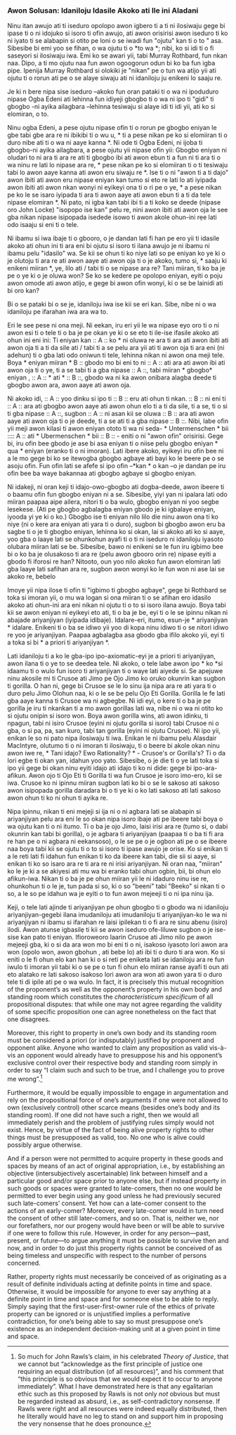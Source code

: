 ### Awon Solusan: Idaniloju Idasile Akoko ati Ile ini Aladani

Ninu itan awujo ati ti iseduro opolopo awon igbero ti a ti ni ilosiwaju gege bi ipase ti o ni idojuko si isoro ti ofin awujo, ati awon orisirisi awon iseduro ti ko ni iyato ti se alabapin si otito pe loni o se iwadi fun "ojutu" kan ti o to " asa. Sibesibe bi emi yoo se fihan, o wa ojutu ti o *to wa *; nibi, ko si idi ti o fi saseyori si ilosiwaju iwa. Emi ko se awari yii, tabi Murray Rothbard, fun nkan naa. Dipo, a ti mo ojutu naa fun awon ogoogorun odun bi ko ba fun igba pipe. Ipenija Murray Rothbard si olokiki je "nikan" pe o tun wa atijo yii ati ojutu ti o rorun ati pe o se alaye siwaju ati ni idaniloju ju enikeni lo saaju re.

Je ki n bere nipa sise iseduro –akoko fun oran pataki ti o wa ni ipoduduro nipase Ogba Edeni ati lehinna fun idiyeji gbogbo ti o wa ni ipo ti "gidi" ti gbogbo -ni ayika ailagbara –lehinna tesiwaju si alaye idi ti idi yii, ati ko si elomiran, o to.

Ninu ogba Edeni, a pese ojutu nipase ofin ti o rorun pe gbogbo eniyan le gbe tabi gbe ara re ni ibikibi ti o wu u, * ti a pese nikan pe ko si elomiiran ti o duro nibe ati ti o wa ni aaye kanna *. Ni ode ti Ogba Edeni, ni ijoba ti gbogbo-ni ayika ailagbara, a pese ojutu yii nipase ofin yii: Gbogbo eniyan ni oludari to ni ara ti ara re ati ti gbogbo ibi ati awon ebun ti a fun ni ti ara ti o wa ninu re lati lo nipase ara re, * pese nikan pe ko si elomiiran ti o ti tesiwaju tabi lo awon aaye kanna ati awon eru siwaju re *. Ise ti o ni "awon ti a ti dajo" awon ibiti ati awon eru nipase eniyan kan tumo si eto re lati lo ati iyipada awon ibiti ati awon nkan wonyi ni eyikeyi ona ti o ri pe o ye, * a pese nikan pe ko le se isaro iyipada ti ara ti awon aaye ati awon ebun ti a ti da tele nipase elomiran *. Ni pato, ni igba kan tabi ibi ti a ti koko se deede (nipase oro John Locke) "isopopo ise kan" pelu re, nini awon ibiti ati awon oja le see gba nikan nipase isipopada isedede isowo ti awon akole ohun-ini rẹe lati odo isaaju si eni ti o tele.

Ni ibamu si iwa ibaje ti o gbooro, o je dandan lati fi han pe ero yii ti idasile akoko ati ohun ini ti ara eni bi ojutu si isoro ti ilana awujo je ni ibamu ni ibamu pelu "idasilo" wa. Se kii se ohun ti ko niye lati so pe eniyan ko ye ki o je olutoju ti ara re ati awon aaye ati awon oja ti o je akoko, tumo si, * saaju ki enikeni miiran *, ye, lilo ati / tabi ti o se nipase ara re? Tani miiran, ti ko ba je pe o ye ki o je oluwa won? Se ko se kedere pe opolopo eniyan, eyiti o poju awon omode ati awon atijo, e gege bi awon ofin wonyi, ki o se be lainidi ati bi oro kan?

Bi o se pataki bi o se je, idaniloju iwa ise kii se eri kan. Síbe, nibe ni o wa idaniloju pe ifarahan iwa ara wa to.

Eri le see pese ni ona meji. Ni eekan, iru eri yii le wa nipase eyo oro ti o ni awon esi ti o tele ti o ba je pe okan ye ki o se eto ti ile-ise ifasile akoko ati ohun ini eni ini: Ti eniyan kan :: A :: ko * ni oluwa re ara ti ara ati awon ibiti ati awon oja ti a ti da sile ati / tabi ti a se pelu ara yii ati ti awon oja ti ara eni (ni adehun) ti o gba lati odo oniwun ti tele, lehinna nikan ni awon ona meji  tele. Boya * eniyan miiran * B :: gbodo mo bi eni to ni :: A :: ati ara ati awon ibi ati awon oja ti o ye, ti a se tabi ti a gba nipase :: A ::, tabi miiran * gbogbo* eniyan , :: A :: * ati * :: B ::, gbodo wa ni ka awon onibara alagba deede ti gbogbo awon ara, awon aaye ati awon oja.

Ni akoko idi, :: A :: yoo dinku si ipo ti :: B :: eru ati ohun ti nkan. :: B :: ni eni ti :: A :: ara ati gbogbo awon aaye ati awon ohun elo ti a ti da sile, ti a se, ti o si ti gba nipase :: A ::, sugbon :: A :: ni asan kii se oluwa :: B :: ara ati awon aaye ati awon oja ti o je deede, ti a se ati ti a gba nipase :: B ::. Nibi, labe ofin yii meji awon kilasi ti awon eniyan ototo ti wa ni seda- * Untermenschen * bii :::: A :: ati * Ubermenschen * bii :: B :: - eniti o ni "awon ofin" orisirisi. Gege bi, iru ofin bee gbodo je ase bi asa eniyan ti o niise pelu gbogbo eniyan * qua * eniyan (eranko ti o ni imoran). Lati ibere akoko, eyikeyi iru ofin bee ni a le mo gege bi ko se itewogba gbogbo agbaye ati bayi ko le beere pe o se asoju ofin. Fun ofin lati se afefe si ipo ofin –*kan * o kan –o  je dandan pe iru ofin bee ba waye bakannaa ati gbogbo agbaye si gbogbo eniyan.

Ni idakeji, ni oran keji ti idajo-owo-gbogbo ati dogba-deede, awon ibeere ti o baamu ofin fun gbogbo eniyan ni a se. Sibesibe, yiyi yan ni ipalara lati odo miiran paapaa aipe ailera, nitori ti o ba wulo, gbogbo eniyan ni yoo segbe lesekese. (Ati pe gbogbo agbalagba eniyan gbodo je ki igbalaye eniyan, iyooda yi ye ki o ko.) Gbogbo ise ti eniyan nilo lilo die ninu awon ona ti ko niye (ni o kere ara eniyan ati yara ti o duro), sugbon bi gbogbo awon eru ba sagbe ti o je ti gbogbo eniyan, lehinna ko si okan, lai si akoko ati ko si aaye, yoo gba o laaye lati se ohunkohun ayafi ti o ti ni iseduro ni idaniloju iyasoto olubara miiran lati se be. Sibesibe, bawo ni enikeni se le fun iru igbimo bee bi o ko ba je olusakoso ti ara re (pelu awon gbooro orin re) nipase eyiti a gbodo fi iforosi re han? Nitooto, oun yoo nilo akoko fun awon elomiran lati gba laaye lati safihan ara re, sugbon awon wonyi ko le fun won ni ase lai se akoko re, bebelo

Imoye yii nipa ilose ti ofin ti "igbimo ti gbogbo agbaye", gege bi Rothbard se toka si imoran yii, o mu wa logan si ona miiran ti o se afihan ero idasilo akoko ati ohun-ini ara eni nikan ni ojutu ti o to si isoro ilana awujo. Boya tabi kii se awon eniyan ni eyikeyi eto ati, ti o ba je be, eyi ti o le se ipinnu nikan ni abajade ariyanjiyan (iyipada idibaje). Idalare-eri, itumo, esun-je * ariyanjiyan * idalare. Enikeni ti o ba se idiwo yii yoo di kopa ninu idiwo ti o se nitori idiwo re yoo je ariyanjiyan. Paapaa agbalagba asa gbodo gba ifilo akoko yii, eyi ti a toka si bi * a priori ti ariyanjiyan *.

Lati idaniloju ti a ko le gba-ipo ipo-axiomatic-eyi je a priori ti ariyanjiyan, awon ilana ti o ye to se deedea tele. Ni akoko, o tele labe awon ipo * ko *si idaamu ti o wulo fun isoro ti ariyanjiyan ti o waye lati aiyede si. Se apejuwe ninu akosile mi ti Crusoe ati Jimo pe Ojo Jimo ko oruko okunrin kan sugbon ti gorilla. O han ni, gege bi Crusoe se le lo sinu ija nipa ara re ati yara ti o duro pelu Jimo Olohun naa, ki o le se be pelu Ojo Eti Gorilla. Gorilla le fe lati gba aaye kanna ti Crusoe wa ni agbegbe. Ni idi eyi, o kere ti o ba je pe gorilla je iru ti nkankan ti a mo awon gorillas lati wa, nibe ni o wa ni otito ko si ojutu onipin si isoro won. Boya awon gorilla wins, ati awon idinku, ti npagun, tabi ni isiro Crusoe (eyini ni ojutu gorilla si isoro) tabi Crusoe ni o gba, o si pa, pa, san kuro, tabi tan gorilla (eyini ni ojutu Crusoe). Ni ipo yii, enikan le so ni pato nipa ilosiwaju ti iwa. Enikan le ni ibamu pelu Alasdair MacIntyre, olutumo ti o ni imoran ti ilosiwaju, ti o beere bi akole okan ninu awon iwe re, * Tani idajo? Ewo Rationality? * - Crusoe's or Gorilla's? Ti o da lori egbe ti okan yan, idahun yoo yato. Sibesibe, o je die ti o ye lati toka si ipo yii gege bi okan ninu eyiti idajo ati idajo ti ko ni dide: gege bi ipo-ara-afikun. Awon ojo ti Ojo Eti ti Gorilla ti wa fun Crusoe je isoro imo-ero, kii se iwa. Crusoe ko ni ipinnu miiran sugbon lati ko bi o se le sakoso ati sakoso awon isipopada gorilla daradara bi o ti ye ki o ko lati sakoso ati lati sakoso awon ohun ti ko ni ohun ti ayika re.

Nipa ipinnu, nikan ti eni mejeji si ija ni o ni agbara lati se alabapin si ariyanjiyan pelu ara eni le so okan nipa isoro ibaje ati pe ibeere tabi boya o wa ojutu kan ti o ni itumo. Ti o ba je ojo Jimo, laisi irisi ara re (tumo si, o dabi okunrin kan tabi bi gorilla), o je agbara ti ariyanjiyan (paapaa ti o ba ti fi ara re han pe o ni agbara ni eekansoso), o le se pe o je ogbon ati pe o se ibeere naa boya tabi kii se ojutu ti o to si isoro ti ipase awujo je orise. Ko si enikan ti a le reti lati fi idahun fun enikan ti ko da ibeere kan tabi, die sii si aaye, si enikan ti ko so isaro ara re ti ara re ni irisi ariyanjiyan. Ni oran naa, "miiran" ko le je ki a se akiyesi ati mu wa bi eranko tabi ohun ogbin, bii, bi ohun elo afikun-iwa. Nikan ti o ba je pe ohun miiran yii le ni idaduro ninu ise re, ohunkohun ti o le je, tun pada si so, ki o so "beeni" tabi "Beeko" si nkan ti o so, a le so pe idahun wa je eyiti o to fun awon mejeeji ti o ni ipa ninu ija.

Keji, o tele lati ajinde ti ariyanjiyan pe ohun gbogbo ti o gbodo wa ni idaniloju ariyanjiyan-gegebi ilana imudaniloju ati imudaniloju ti ariyanjiyan-ko le wa ni ariyanjiyan ni ibamu si ifarahan re laisi ipilekan ti o fi ara re sinu abenu (isiro) ilodi. Awon atunse igbasilẹ ti kii se awon iseduro ofe-liluwe sugbon o je ise-sise kan pato ti eniyan. Ifioroweoro laarin Crusoe ati Jimo nilo pe awon mejeeji gba, ki o si da ara won mo bi eni ti o ni, isakoso iyasoto lori awon ara won (opolo won, awon gbohun , ati bebe lo) ati ibi ti o duro ti ara won. Ko si eniti o le fi ohun elo kan han ki o si reti pe eniketa lati se idaniloju ara re fun iwulo ti imoran yii tabi ki o se pe o tun fi ohun elo miiran ranse ayafi ti oun ati eto alatako re lati sakoso isakoso lori awon ara won ati awon yara ti o duro tele ti di ipile ati pe o wa wulo. In fact, it is precisely this mutual recognition of the proponent’s as well as the opponent’s property in his own body and standing room which constitutes the *characteristicum specificum* of all propositional disputes: that while one may not agree regarding the validity of some specific proposition one can agree nonetheless on the fact that one disagrees.

Moreover, this right to property in one’s own body and its standing room must be considered a priori (or indisputably) justified by proponent and opponent alike. Anyone who wanted to claim any proposition as valid vis-à-vis an opponent would already have to presuppose his and his opponent’s exclusive control over their respective body and standing room simply in order to say “I claim such and such to be true, and I challenge you to prove me wrong”.[^1]

[^1]: So much for John Rawls’s claim, in his celebrated *Theory of Justice*, that we cannot but “acknowledge as the first principle of justice one requiring an equal distribution (of all resources)”, and his comment that “this principle is so obvious that we would expect it to occur to anyone immediately”. What I have demonstrated here is that any egalitarian ethic such as this proposed by Rawls is not only *not* obvious but must be regarded instead as absurd, i.e., as self-contradictory nonsense. If Rawls were right and all resources were indeed equally distributed, then he literally would have no leg to stand on and support him in proposing the very nonsense that he does pronounce.

Furthermore, it would be equally impossible to engage in argumentation and rely on the propositional force of one’s arguments if one were not allowed to own (exclusively control) other scarce means (besides one’s body and its standing room). If one did not have such a right, then we would all immediately perish and the problem of justifying rules simply would not exist. Hence, by virtue of the fact of being alive property rights to other things must be presupposed as valid, too. No one who is alive could possibly argue otherwise.

And if a person were not permitted to acquire property in these goods and spaces by means of an act of original appropriation, i.e., by establishing an objective (intersubjectively ascertainable) link between himself and a particular good and/or space prior to anyone else, but if instead property in such goods or spaces were granted to late-comers, then no one would be permitted to ever begin using any good unless he had previously secured such late-comers’ consent. Yet how can a late-comer consent to the actions of an early-comer? Moreover, every late-comer would in turn need the consent of other still later-comers, and so on. That is, neither we, nor our forefathers, nor our progeny would have been or will be able to survive if one were to follow this rule. However, in order for any person—past, present, or future—to argue anything it must be possible to survive then and now, and in order to do just this property rights cannot be conceived of as being timeless and unspecific with respect to the number of persons concerned.

Rather, property rights must necessarily be conceived of as originating as a result of definite individuals acting at definite points in time and space. Otherwise, it would be impossible for anyone to ever say anything at a definite point in time and space and for someone else to be able to reply. Simply saying that the first-user-first-owner rule of the ethics of private property can be ignored or is unjustified implies a performative contradiction, for one’s being able to say so must presuppose one’s existence as an independent decision-making unit at a given point in time and space.
